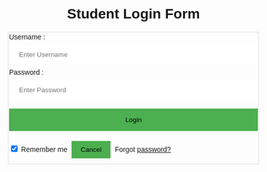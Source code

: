 <html>   
<head>  
<meta name="viewport" content="width=device-width, initial-scale=1">  
<title> Login Page </title>  
<style>   
Body {  
  font-family: Calibri, Helvetica, sans-serif;  
  background-color: babypink;  
}  
button {   
       background-color: #4CAF50;   
       width: 100%;  
        color: black;   
        padding: 15px;   
        margin: 10px 0px;   
        border: none;   
        cursor: pointer;   
         }   
 form {   
        border: 3px solid #f1f1f1;   
    }   
 input[type=text], input[type=password] {   
        width: 100%;   
        margin: 8px 0;  
        padding: 12px 20px;   
        display: inline-block;   
        border: 2px lightgreen;   
        box-sizing: border-box;   
    }  
 button:hover {   
        opacity: 0.7;   
    }   
  .cancelbtn {   
        width: auto;   
        padding: 10px 18px; 
        margin: 10px 5px;  
    }   
        
     
 .container {   
        padding: 25px;   
        background-color: light pink;  
    }   
</style>   
</head>    
<body>    
    <center> <h1> Student Login Form </h1> </center>   
    <form>  
        <div class="container">   
            <label>Username : </label>   
            <input type="text" placeholder="Enter Username" name="username" required>  
            <label>Password : </label>   
            <input type="password" placeholder="Enter Password" name="password" required>  
            <button type="submit">Login</button>   
            <input type="checkbox" checked="checked"> Remember me   
            <button type="button" class="cancelbtn"> Cancel</button>   
            Forgot <a href="#"> password? </a>   
        </div>   
    </form>     
</body>     
</html>  
